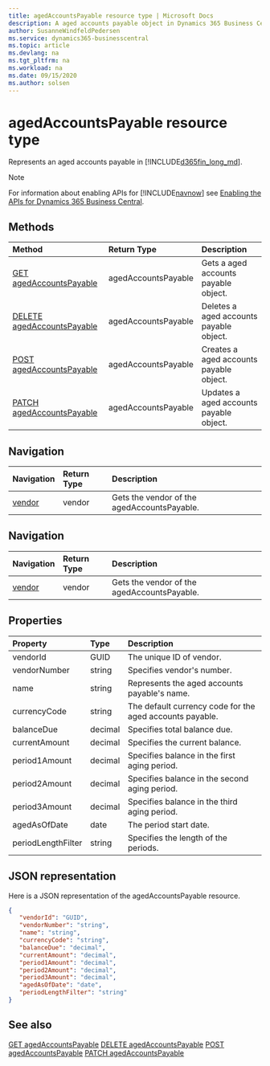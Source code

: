 ```yaml
---
title: agedAccountsPayable resource type | Microsoft Docs
description: A aged accounts payable object in Dynamics 365 Business Central.
author: SusanneWindfeldPedersen
ms.service: dynamics365-businesscentral
ms.topic: article
ms.devlang: na
ms.tgt_pltfrm: na
ms.workload: na
ms.date: 09/15/2020
ms.author: solsen
---
```


# agedAccountsPayable resource type
Represents an aged accounts payable in [!INCLUDE[d365fin_long_md](../../includes/d365fin_long_md.md)].

> [!NOTE]  
> For information about enabling APIs for [!INCLUDE[navnow](../../includes/navnow_md.md)] see [Enabling the APIs for Dynamics 365 Business Central](../enabling-apis-for-dynamics-nav.md).

## Methods

| Method              | Return Type|Description               |
|:--------------------|:-----------|:-------------------------|
|[GET agedAccountsPayable](../api/dynamics_agedAccountsPayable_Get.md)|agedAccountsPayable|Gets a aged accounts payable object.|
|[DELETE agedAccountsPayable](../api/dynamics_agedAccountsPayable_Delete.md)|agedAccountsPayable|Deletes a aged accounts payable object.|
|[POST agedAccountsPayable](../api/dynamics_agedAccountsPayable_Create.md)|agedAccountsPayable|Creates a aged accounts payable object.|
|[PATCH agedAccountsPayable](../api/dynamics_agedAccountsPayable_Update.md)|agedAccountsPayable|Updates a aged accounts payable object.|




## Navigation

| Navigation |Return Type| Description |    
|:----------|:----------|:-----------------|
|[vendor](../resources/dynamics_vendor.md)|vendor |Gets the vendor of the agedAccountsPayable.|



## Navigation

| Navigation |Return Type| Description |
|:----------|:----------|:-----------------|
|[vendor](../resources/dynamics_vendor.md)|vendor   |Gets the vendor of the agedAccountsPayable.|



## Properties

| Property           | Type   |Description     |
|:-------------------|:-------|:---------------|
|vendorId|GUID|The unique ID of vendor.|
|vendorNumber|string|Specifies vendor's number.|
|name|string|Represents the aged accounts payable's name.|
|currencyCode|string|The default currency code for the aged accounts payable.|
|balanceDue|decimal|Specifies total balance due.|
|currentAmount|decimal|Specifies the current balance.|
|period1Amount|decimal|Specifies balance in the first aging period.|
|period2Amount|decimal|Specifies balance in the second aging period.|
|period3Amount|decimal|Specifies balance in the third aging period.|
|agedAsOfDate|date|The period start date.|
|periodLengthFilter|string|Specifies the length of the periods.|


## JSON representation

Here is a JSON representation of the agedAccountsPayable resource.


```json
{
   "vendorId": "GUID",
   "vendorNumber": "string",
   "name": "string",
   "currencyCode": "string",
   "balanceDue": "decimal",
   "currentAmount": "decimal",
   "period1Amount": "decimal",
   "period2Amount": "decimal",
   "period3Amount": "decimal",
   "agedAsOfDate": "date",
   "periodLengthFilter": "string"
}
```
## See also

[GET agedAccountsPayable](../api/dynamics_agedAccountsPayable_Get.md)
[DELETE agedAccountsPayable](../api/dynamics_agedAccountsPayable_Delete.md)
[POST agedAccountsPayable](../api/dynamics_agedAccountsPayable_Create.md)
[PATCH agedAccountsPayable](../api/dynamics_agedAccountsPayable_Update.md)


